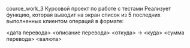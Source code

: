 cource_work_3
Курсовой проект по работе с тестами Реализует функцию,
которая выводит на экран список из 5 последних выполненных клиентом операций в формате:

<дата перевода> <описание перевода>
<откуда> -> <куда> <сумма перевода> <валюта>
